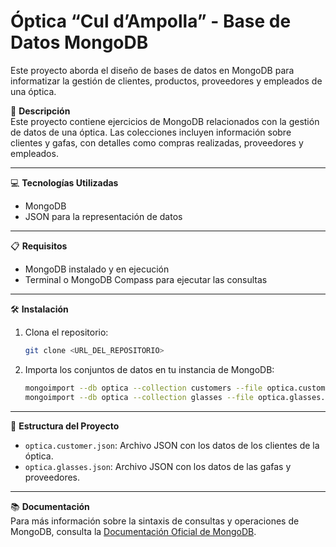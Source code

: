 
# Óptica “Cul d’Ampolla” - Base de Datos MongoDB

Este proyecto aborda el diseño de bases de datos en MongoDB para informatizar la gestión de clientes, productos, proveedores y empleados de una óptica.

📄 **Descripción**  
Este proyecto contiene ejercicios de MongoDB relacionados con la gestión de datos de una óptica. Las colecciones incluyen información sobre clientes y gafas, con detalles como compras realizadas, proveedores y empleados.

---

💻 **Tecnologías Utilizadas**  
- MongoDB  
- JSON para la representación de datos  

---

📋 **Requisitos**  
- MongoDB instalado y en ejecución  
- Terminal o MongoDB Compass para ejecutar las consultas  

---

🛠️ **Instalación**  
1. Clona el repositorio:  
   ```bash
   git clone <URL_DEL_REPOSITORIO>
   ```
2. Importa los conjuntos de datos en tu instancia de MongoDB:  
   ```bash
   mongoimport --db optica --collection customers --file optica.customer.json
   mongoimport --db optica --collection glasses --file optica.glasses.json
   ```

---

📁 **Estructura del Proyecto**  
- `optica.customer.json`: Archivo JSON con los datos de los clientes de la óptica.  
- `optica.glasses.json`: Archivo JSON con los datos de las gafas y proveedores.  

---

📚 **Documentación**  
Para más información sobre la sintaxis de consultas y operaciones de MongoDB, consulta la [Documentación Oficial de MongoDB](https://www.mongodb.com/docs/).
